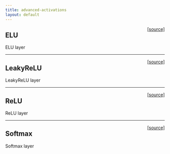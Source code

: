 ```yaml
---
title: advanced-activations
layout: default
---
```

<span style="float:right;"> [[source]](https://github.com/deeplearning4j/deeplearning4j/tree/master/scalnet/src/main/scala/org/deeplearning4j/scalnet/layers/advanced/activations/ELU.scala) </span>
## ELU

ELU layer


----

<span style="float:right;"> [[source]](https://github.com/deeplearning4j/deeplearning4j/tree/master/scalnet/src/main/scala/org/deeplearning4j/scalnet/layers/advanced/activations/LeakyReLU.scala) </span>
## LeakyReLU

LeakyReLU layer


----

<span style="float:right;"> [[source]](https://github.com/deeplearning4j/deeplearning4j/tree/master/scalnet/src/main/scala/org/deeplearning4j/scalnet/layers/advanced/activations/ReLU.scala) </span>
## ReLU

ReLU layer


----

<span style="float:right;"> [[source]](https://github.com/deeplearning4j/deeplearning4j/tree/master/scalnet/src/main/scala/org/deeplearning4j/scalnet/layers/advanced/activations/Softmax.scala) </span>
## Softmax

Softmax layer

